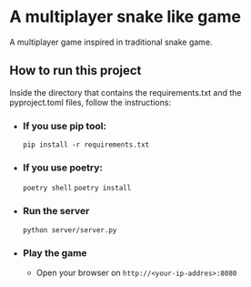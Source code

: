 # A multiplayer snake like game
A multiplayer game inspired in traditional snake game.


## How to run this project
Inside the directory that contains the requirements.txt and the pyproject.toml files, follow the instructions:

- ### If you use pip tool:
  ```pip install -r requirements.txt```

- ### If you use poetry:
  ```poetry shell```
  ```poetry install```

- ### Run the server
  ```python server/server.py```

- ### Play the game
  - Open your browser on ```http://<your-ip-addres>:8080```


